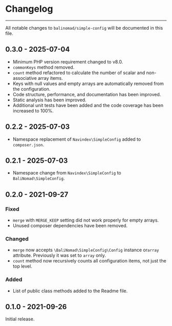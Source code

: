 # Changelog

---

All notable changes to `balinomad/simple-config` will be documented in this file.

## 0.3.0 - 2025-07-04

-   Minimum PHP version requirement changed to v8.0.
-   `commonKeys` method removed.
-   `count` method refactored to calculate the number of scalar and non-associative array items.
-   Keys with null values and empty arrays are automatically removed from the configuration.
-   Code structure, performance, and documentation has been improved.
-   Static analysis has been improved.
-   Additional unit tests have been added and the code coverage has been increased to 100%.

## 0.2.2 - 2025-07-03

-   Namespace replacement of `Navindex\SimpleConfig` added to `composer.json`.

## 0.2.1 - 2025-07-03

-   Namespace change from `Navindex\SimpleConfig` to `BaliNomad\SimpleConfig`.

## 0.2.0 - 2021-09-27

### Fixed

-   `merge` with `MERGE_KEEP` setting did not work properly for empty arrays.
-   Unused composer dependencies have been removed.

### Changed

-   `merge` now accepts `\BaliNomad\SimpleConfig\Config` instance or`array` attribute. Previously it was set to `array` only.
-   `count` method now recursively counts all configuration items, not just the top level.

### Added

-   List of public class methods added to the Readme file.

## 0.1.0 - 2021-09-26

Initial release.
